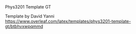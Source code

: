 Phys3201 Template GT

Template by David Yanni
https://www.overleaf.com/latex/templates/phys3201-template-gt/btbhvxwpqmmd
